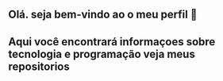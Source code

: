 ## Olá. seja bem-vindo ao o meu perfil  👋
## Aqui você encontrará informaçoes sobre tecnologia e programação veja meus repositorios

<!--
**CaioDuarte2002/CaioDuarte2002** is a ✨ _special_ ✨ repository because its `README.md` (this file) appears on your GitHub profile.

Here are some ideas to get you started:

- 🔭 I’m currently working on ...
- 🌱 I’m currently learning ...
- 👯 I’m looking to collaborate on ...
- 🤔 I’m looking for help with ...
- 💬 Ask me about ...
- 📫 How to reach me: ...
- 😄 Pronouns: ...
- ⚡ Fun fact: ...
-->
